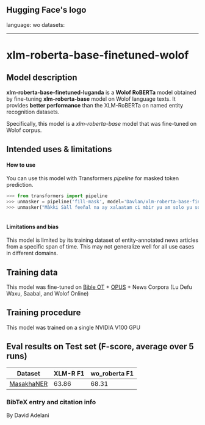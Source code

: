 Hugging Face's logo
---
language: wo
datasets:

---
# xlm-roberta-base-finetuned-wolof
## Model description
**xlm-roberta-base-finetuned-luganda** is a **Wolof RoBERTa** model obtained by fine-tuning **xlm-roberta-base** model on Wolof language texts.  It provides **better performance** than the XLM-RoBERTa on named entity recognition datasets.  

Specifically, this model is a *xlm-roberta-base* model that was fine-tuned on Wolof corpus. 
## Intended uses & limitations
#### How to use
You can use this model with Transformers *pipeline* for masked token prediction.
```python
>>> from transformers import pipeline
>>> unmasker = pipeline('fill-mask', model='Davlan/xlm-roberta-base-finetuned-wolof')
>>> unmasker("Màkki Sàll feeñal na ay xalaatam ci mbir yu am solo yu soxal <mask> ak Afrik.")



```
#### Limitations and bias
This model is limited by its training dataset of entity-annotated news articles from a specific span of time. This may not generalize well for all use cases in different domains. 
## Training data
This model was fine-tuned on [Bible OT](http://biblewolof.com/) + [OPUS](https://opus.nlpl.eu/) + News Corpora (Lu Defu Waxu, Saabal, and Wolof Online)

## Training procedure
This model was trained on a single NVIDIA V100 GPU

## Eval results on Test set (F-score, average over 5 runs)
Dataset| XLM-R F1 | wo_roberta F1
-|-|-
[MasakhaNER](https://github.com/masakhane-io/masakhane-ner) | 63.86 | 68.31

### BibTeX entry and citation info
By David Adelani
```

```


